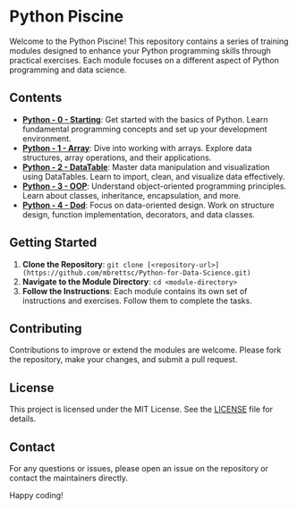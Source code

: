 # Python Piscine

Welcome to the Python Piscine! This repository contains a series of training modules designed to enhance your Python programming skills through practical exercises. Each module focuses on a different aspect of Python programming and data science.

## Contents

- **[Python - 0 - Starting](Python-0-Starting/)**: Get started with the basics of Python. Learn fundamental programming concepts and set up your development environment.
- **[Python - 1 - Array](Python-1-Array/)**: Dive into working with arrays. Explore data structures, array operations, and their applications.
- **[Python - 2 - DataTable](Python-2-DataTable/)**: Master data manipulation and visualization using DataTables. Learn to import, clean, and visualize data effectively.
- **[Python - 3 - OOP](Python-3-OOP/)**: Understand object-oriented programming principles. Learn about classes, inheritance, encapsulation, and more.
- **[Python - 4 - Dod](Python-4-Dod/)**: Focus on data-oriented design. Work on structure design, function implementation, decorators, and data classes.

## Getting Started

1. **Clone the Repository**: `git clone [<repository-url>](https://github.com/mbrettsc/Python-for-Data-Science.git)`
2. **Navigate to the Module Directory**: `cd <module-directory>`
3. **Follow the Instructions**: Each module contains its own set of instructions and exercises. Follow them to complete the tasks.

## Contributing

Contributions to improve or extend the modules are welcome. Please fork the repository, make your changes, and submit a pull request.

## License

This project is licensed under the MIT License. See the [LICENSE](LICENSE) file for details.

## Contact

For any questions or issues, please open an issue on the repository or contact the maintainers directly.

Happy coding!

